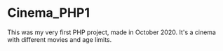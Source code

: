 # Cinema_PHP1
This was my very first PHP project, made in October 2020. It's a cinema with different movies and age limits.
